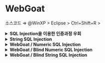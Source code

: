 

# WebGoat

소스코드 ⇒ @WinXP > Eclipse > Ctrl+Shift+R ><br> 

<details markdown="1">
<summary><b>SQL Injection을 이용한 인증과정 우회</b></summary>
<br>   

</details>


<details markdown="1">
<summary><b>String SQL Injection</b></summary>
<br> 

WebGoat -> Injection Flaws -> String SQL Injection
</details>

<details markdown="1">
<summary><b>WebGoat / Numeric SQL Injection</b></summary>
<br>   

</details>

<details markdown="1">
<summary><b>WebGoat / Blind Numeric SQL Injection</b></summary>
<br>   

</details>

<details markdown="1">
<summary><b>WebGoat / Blind String SQL Injection</b></summary>
<br>   

</details>
